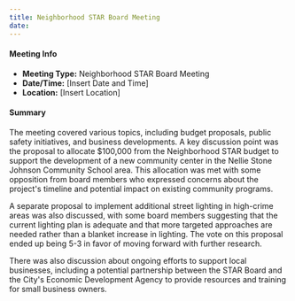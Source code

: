 ```yaml
---
title: Neighborhood STAR Board Meeting
date: 
---
```

#### Meeting Info
* **Meeting Type:** Neighborhood STAR Board Meeting
* **Date/Time:** [Insert Date and Time]
* **Location:** [Insert Location]

#### Summary
The meeting covered various topics, including budget proposals, public safety initiatives, and business developments. A key discussion point was the proposal to allocate $100,000 from the Neighborhood STAR budget to support the development of a new community center in the Nellie Stone Johnson Community School area. This allocation was met with some opposition from board members who expressed concerns about the project's timeline and potential impact on existing community programs.

A separate proposal to implement additional street lighting in high-crime areas was also discussed, with some board members suggesting that the current lighting plan is adequate and that more targeted approaches are needed rather than a blanket increase in lighting. The vote on this proposal ended up being 5-3 in favor of moving forward with further research.

There was also discussion about ongoing efforts to support local businesses, including a potential partnership between the STAR Board and the City's Economic Development Agency to provide resources and training for small business owners.

